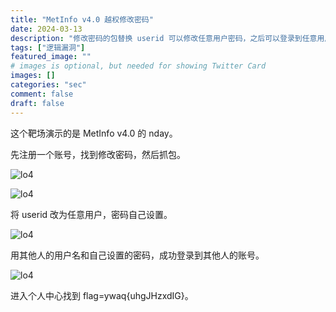 ```yaml
---
title: "MetInfo v4.0 越权修改密码"
date: 2024-03-13
description: "修改密码的包替换 userid 可以修改任意用户密码，之后可以登录到任意用户"
tags: ["逻辑漏洞"]
featured_image: ""
# images is optional, but needed for showing Twitter Card
images: []
categories: "sec"
comment: false
draft: false
---
```


这个靶场演示的是 MetInfo v4.0 的 nday。

先注册一个账号，找到修改密码，然后抓包。

![lo4](/images/weblogic/lo4-0.png)

![lo4](/images/weblogic/lo4-1.png)

将 userid 改为任意用户，密码自己设置。

![lo4](/images/weblogic/lo4-2.png)

用其他人的用户名和自己设置的密码，成功登录到其他人的账号。

![lo4](/images/weblogic/lo4-3.png)

进入个人中心找到 flag=ywaq{uhgJHzxdIG}。